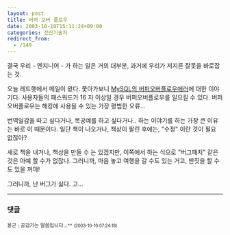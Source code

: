 ```yaml
---
layout: post
title: 버퍼 오버 플로우
date: 2003-10-10T15:11:24+09:00
categories: 전산기술자
redirect_from:
  - /149
---
```


결국 우리 - 엔지니어 - 가 하는 일은 거의 대부분, 과거에 우리가 저지른 잘못을 바로잡는 것.

오늘 레드햇에서 메일이 왔다. 쫓아가보니 <a href="http://www.mysql.com/doc/en/News-3.23.58.html">MySQL의 버퍼오버플로우에러</a>에 대한 이야기다. 사용자들의 패스워드가 16 자 이상일 경우 버퍼오버플로우를 일으킬 수 있다. 버퍼오버플로우는 해킹에 사용될 수 있는 가장 평범한 오류...

번역일감을 따고 싶다거나, 목공예를 하고 싶다거나.. 하는 이야기를 하는 가장 큰 이유는 바로 이 때문이다. 일단 책이 나오거나, 책상이 팔린 후에는, "수정" 이란 것이 필요 없잖아?

새로 책을 내거나, 책상을 만들 수 는 있겠지만, 이쪽에서 하는 식으로 "버그패치" 같은 것은 아예 할 수가 없잖나. 그러니까, 마음 놓고 여행을 갈 수도 있는 거고, 딴짓을 할 수 도 있을 꺼야!

그러니까, 난 버그가 싫다. 고...

* * *

### 댓글



<!--- cmt:314 --->
<!--- mail: --->
<!--- parent:0 --->

<small>용군 : 공감가는 말씀입니다...^^ <small>(2003-10-10 07:24:18)</small></small>

